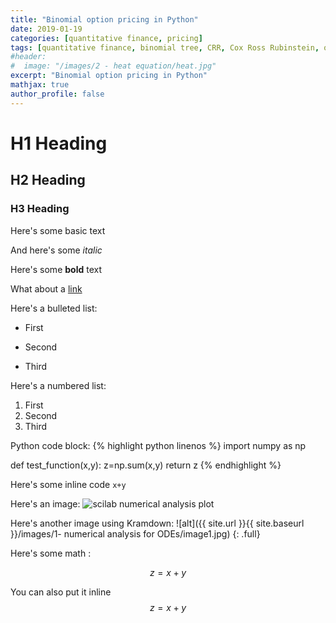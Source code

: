 ```yaml
---
title: "Binomial option pricing in Python"
date: 2019-01-19
categories: [quantitative finance, pricing]
tags: [quantitative finance, binomial tree, CRR, Cox Ross Rubinstein, options, option pricing, python]
#header:
#  image: "/images/2 - heat equation/heat.jpg"
excerpt: "Binomial option pricing in Python"
mathjax: true
author_profile: false
---
```


# H1 Heading

## H2 Heading

### H3 Heading

Here's some basic text

And here's some *italic*

Here's some **bold** text

What about a [link](https://github.com/kboct)

Here's a bulleted list:
* First
+ Second
- Third


Here's a numbered list:
1. First
2. Second
3. Third

Python code block:
{% highlight python linenos %}
import numpy as np

def test_function(x,y):
  z=np.sum(x,y)
return z
{% endhighlight %}


Here's some inline code `x+y`

Here's an image:
<img src="{{ site.url }}{{ site.baseurl }}/images/1- numerical analysis for ODEs/image1.jpg" alt="scilab numerical analysis plot" class="full">


Here's another image using Kramdown:
![alt]({{ site.url }}{{ site.baseurl }}/images/1- numerical analysis for ODEs/image1.jpg)
{: .full}

Here's some math :

$$z=x+y$$

You can also put it inline $$z=x+y$$
